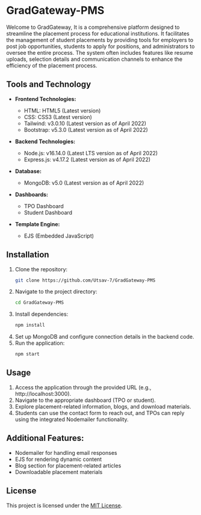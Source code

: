# GradGateway-PMS
Welcome to GradGateway, It is a comprehensive platform designed to streamline the placement process for educational institutions. It facilitates the management of student placements by providing tools for employers to post job opportunities, students to apply for positions, and administrators to oversee the entire process. The system often includes features like resume uploads, selection details and communication channels to enhance the efficiency of the placement process.

## Tools and Technology

- **Frontend Technologies:**
  - HTML: HTML5 (Latest version)
  - CSS: CSS3 (Latest version)
  - Tailwind: v3.0.10 (Latest version as of April 2022)
  - Bootstrap: v5.3.0 (Latest version as of April 2022)
    
- **Backend Technologies:**
  - Node.js: v16.14.0 (Latest LTS version as of April 2022)
  - Express.js: v4.17.2 (Latest version as of April 2022)
    
- **Database:**
  - MongoDB: v5.0 (Latest version as of April 2022)

- **Dashboards:**
  - TPO Dashboard
  - Student Dashboard

- **Template Engine:**
  - EJS (Embedded JavaScript)


## Installation

1. Clone the repository:
   ```bash
   git clone https://github.com/Utsav-7/GradGateway-PMS
   ```
3. Navigate to the project directory:
   ```bash
   cd GradGateway-PMS
   ```
4. Install dependencies:
   ```bash
   npm install
   ```
5. Set up MongoDB and configure connection details in the backend code.
6. Run the application:
   ```bash
   npm start
   ```

## Usage
1. Access the application through the provided URL (e.g., http://localhost:3000).
2. Navigate to the appropriate dashboard (TPO or student).
3. Explore placement-related information, blogs, and download materials.
4. Students can use the contact form to reach out, and TPOs can reply using the integrated Nodemailer functionality.

## **Additional Features:**
  - Nodemailer for handling email responses
  - EJS for rendering dynamic content
  - Blog section for placement-related articles
  - Downloadable placement materials

## License

This project is licensed under the [MIT License](LICENSE).
